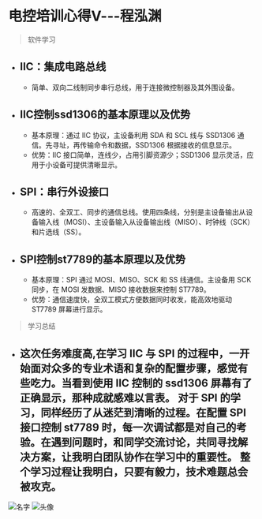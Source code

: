# 电控培训心得Ⅴ---程泓渊
> 软件学习
- IIC：集成电路总线
  -
  -  简单、双向二线制同步串行总线，用于连接微控制器及其外围设备。
- IIC控制ssd1306的基本原理以及优势
  - 
  - 基本原理：通过 IIC 协议，主设备利用 SDA 和 SCL 线与 SSD1306 通信。先寻址，再传输命令和数据，SSD1306 根据接收的信息显示。
  - 优势：IIC 接口简单，连线少，占用引脚资源少；SSD1306 显示灵活，应用于小设备可提供清晰显示。
- SPI：串行外设接口
  - 
  - 高速的、全双工、同步的通信总线。使用四条线，分别是主设备输出从设备输入线（MOSI）、主设备输入从设备输出线（MISO）、时钟线（SCK）和片选线（SS）。
- SPI控制st7789的基本原理以及优势
  - 
  - 基本原理：SPI 通过 MOSI、MISO、SCK 和 SS 线通信。主设备用 SCK 同步，在 MOSI 发数据、MISO 接收数据来控制 ST7789。
  - 优势：通信速度快，全双工模式方便数据同时收发，能高效地驱动 ST7789 屏幕进行显示。


>学习总结
- 这次任务难度高,在学习 IIC 与 SPI 的过程中，一开始面对众多的专业术语和复杂的配置步骤，感觉有些吃力。当看到使用 IIC 控制的 ssd1306 屏幕有了正确显示，那种成就感难以言表。
对于 SPI 的学习，同样经历了从迷茫到清晰的过程。在配置 SPI 接口控制 st7789 时，每一次调试都是对自己的考验。在遇到问题时，和同学交流讨论，共同寻找解决方案，让我明白团队协作在学习中的重要性。
整个学习过程让我明白，只要有毅力，技术难题总会被攻克。
  -
![名字](https://github.com/user-attachments/assets/a5728bf7-9d81-45c4-83b1-f3cdb451f125)
![头像](https://github.com/user-attachments/assets/1c091ac2-5657-4b7b-a340-d99560e6fc7f)
